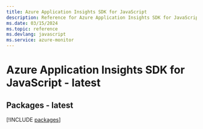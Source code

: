 ```yaml
---
title: Azure Application Insights SDK for JavaScript
description: Reference for Azure Application Insights SDK for JavaScript
ms.date: 03/15/2024
ms.topic: reference
ms.devlang: javascript
ms.service: azure-monitor
---
```

# Azure Application Insights SDK for JavaScript - latest
## Packages - latest
[!INCLUDE [packages](application-insights-index.md)]